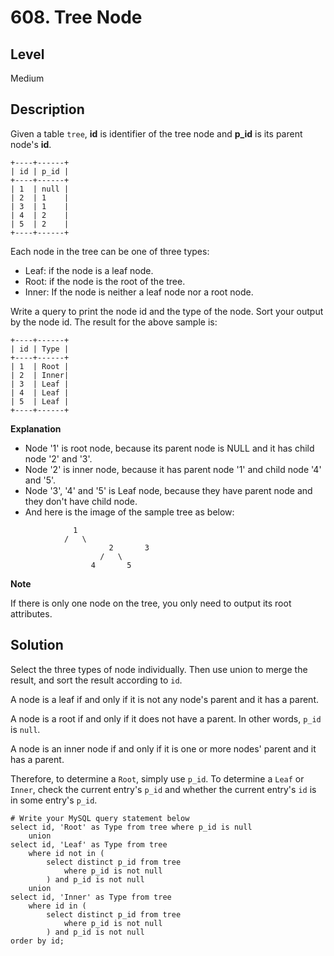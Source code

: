 # 608. Tree Node
## Level
Medium

## Description
Given a table `tree`, **id** is identifier of the tree node and **p_id** is its parent node's **id**.
```
+----+------+
| id | p_id |
+----+------+
| 1  | null |
| 2  | 1    |
| 3  | 1    |
| 4  | 2    |
| 5  | 2    |
+----+------+
```
Each node in the tree can be one of three types:
* Leaf: if the node is a leaf node.
* Root: if the node is the root of the tree.
* Inner: If the node is neither a leaf node nor a root node.

Write a query to print the node id and the type of the node. Sort your output by the node id. The result for the above sample is:
```
+----+------+
| id | Type |
+----+------+
| 1  | Root |
| 2  | Inner|
| 3  | Leaf |
| 4  | Leaf |
| 5  | Leaf |
+----+------+
```

**Explanation**

* Node '1' is root node, because its parent node is NULL and it has child node '2' and '3'.
* Node '2' is inner node, because it has parent node '1' and child node '4' and '5'.
* Node '3', '4' and '5' is Leaf node, because they have parent node and they don't have child node.
* And here is the image of the sample tree as below:
```
			  1
			/   \
                      2       3
                    /   \
                  4       5
```

**Note**

If there is only one node on the tree, you only need to output its root attributes.

## Solution
Select the three types of node individually. Then use union to merge the result, and sort the result according to `id`.

A node is a leaf if and only if it is not any node's parent and it has a parent.

A node is a root if and only if it does not have a parent. In other words, `p_id` is `null`.

A node is an inner node if and only if it is one or more nodes' parent and it has a parent.

Therefore, to determine a `Root`, simply use `p_id`. To determine a `Leaf` or `Inner`, check the current entry's `p_id` and whether the current entry's `id` is in some entry's `p_id`.
```
# Write your MySQL query statement below
select id, 'Root' as Type from tree where p_id is null
    union
select id, 'Leaf' as Type from tree
    where id not in (
        select distinct p_id from tree
            where p_id is not null
        ) and p_id is not null
    union
select id, 'Inner' as Type from tree
    where id in (
        select distinct p_id from tree
            where p_id is not null
        ) and p_id is not null
order by id;
```
